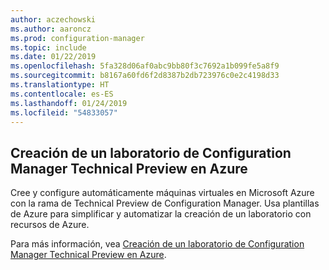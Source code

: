 ```yaml
---
author: aczechowski
ms.author: aaroncz
ms.prod: configuration-manager
ms.topic: include
ms.date: 01/22/2019
ms.openlocfilehash: 5fa328d06af0abc9bb80f3c7692a1b099fe5a8f9
ms.sourcegitcommit: b8167a60fd6f2d8387b2db723976c0e2c4198d33
ms.translationtype: HT
ms.contentlocale: es-ES
ms.lasthandoff: 01/24/2019
ms.locfileid: "54833057"
---
```

## <a name="bkmk_azurevm"></a> Creación de un laboratorio de Configuration Manager Technical Preview en Azure
<!--3556017-->

Cree y configure automáticamente máquinas virtuales en Microsoft Azure con la rama de Technical Preview de Configuration Manager. Usa plantillas de Azure para simplificar y automatizar la creación de un laboratorio con recursos de Azure.

Para más información, vea [Creación de un laboratorio de Configuration Manager Technical Preview en Azure](/sccm/core/get-started/azure-template). 


